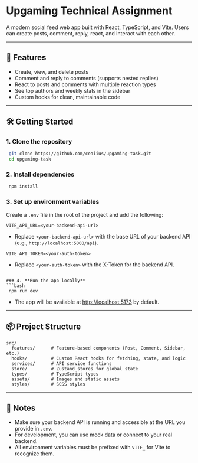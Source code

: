 # Upgaming Technical Assignment

A modern social feed web app built with React, TypeScript, and Vite. Users can create posts, comment, reply, react, and interact with each other.

---

## 🚀 Features
- Create, view, and delete posts
- Comment and reply to comments (supports nested replies)
- React to posts and comments with multiple reaction types
- See top authors and weekly stats in the sidebar
- Custom hooks for clean, maintainable code

---

## 🛠️ Getting Started

### 1. **Clone the repository**
```bash
 git clone https://github.com/ceaiius/upgaming-task.git
 cd upgaming-task
```

### 2. **Install dependencies**
```bash
 npm install
```

### 3. **Set up environment variables**
Create a `.env` file in the root of the project and add the following:

```
VITE_API_URL=<your-backend-api-url>
```
- Replace `<your-backend-api-url>` with the base URL of your backend API (e.g., `http://localhost:5000/api`).


```
VITE_API_TOKEN=<your-auth-token>
```
- Replace `<your-auth-token>` with the X-Token for the backend API.

```

### 4. **Run the app locally**
```bash
 npm run dev
```
- The app will be available at [http://localhost:5173](http://localhost:5173) by default.

---

## 📦 Project Structure
```
src/
  features/      # Feature-based components (Post, Comment, Sidebar, etc.)
  hooks/         # Custom React hooks for fetching, state, and logic
  services/      # API service functions
  store/         # Zustand stores for global state
  types/         # TypeScript types
  assets/        # Images and static assets
  styles/        # SCSS styles
```

---

## 📝 Notes
- Make sure your backend API is running and accessible at the URL you provide in `.env`.
- For development, you can use mock data or connect to your real backend.
- All environment variables must be prefixed with `VITE_` for Vite to recognize them.

